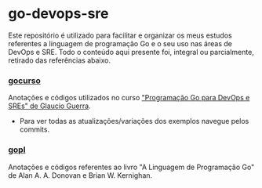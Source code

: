 # go-devops-sre
  Este repositório é utilizado para facilitar e organizar os meus estudos referentes a linguagem de programação Go e o seu uso nas áreas de DevOps e SRE. Todo o conteúdo aqui presente foi, integral ou parcialmente, retirado das referências abaixo.

### [gocurso](https://github.com/Augusto-Fadanelli/go-devops-sre/tree/main/gocurso/secao01/)
  Anotações e códigos utilizados no curso ["Programação Go para DevOps e SREs" de Glaucio Guerra](https://www.udemy.com/share/107VMU3@-yFUg4VzgKiF5oGflF_g2MwOVFPqDNMvlKvd1dHKIHhcEL-vSPiJP6QZcaHMZLmY/).

  * Para ver todas as atualizações/variações dos exemplos navegue pelos commits.

### [gopl](http://www.gopl.io/)
  Anotações e códigos referentes ao livro "A Linguagem de Programação Go" de Alan A. A. Donovan e Brian W. Kernighan.
